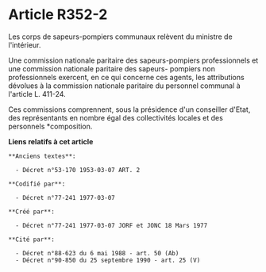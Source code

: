 # Article R352-2

Les corps de sapeurs-pompiers communaux relèvent du ministre de l'intérieur.

Une commission nationale paritaire des sapeurs-pompiers professionnels et une commission nationale paritaire des sapeurs-
pompiers non professionnels exercent, en ce qui concerne ces agents, les attributions dévolues à la commission nationale
paritaire du personnel communal à l'article L. 411-24.

Ces commissions comprennent, sous la présidence d'un conseiller d'Etat, des représentants en nombre égal des collectivités
locales et des personnels *composition.

**Liens relatifs à cet article**

	**Anciens textes**:

	  - Décret n°53-170 1953-03-07 ART. 2

	**Codifié par**:

	  - Décret n°77-241 1977-03-07

	**Créé par**:

	  - Décret n°77-241 1977-03-07 JORF et JONC 18 Mars 1977

	**Cité par**:

	  - Décret n°88-623 du 6 mai 1988 - art. 50 (Ab)
	  - Décret n°90-850 du 25 septembre 1990 - art. 25 (V)

